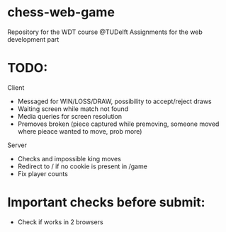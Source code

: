 # chess-web-game
Repository for the WDT course @TUDelft Assignments for the web development part

# TODO:
Client
- Messaged for WIN/LOSS/DRAW, possibility to accept/reject draws
- Waiting screen while match not found
- Media queries for screen resolution
- Premoves broken (piece captured while premoving, someone moved where pieace wanted to move, prob more)

Server
- Checks and impossible king moves
- Redirect to / if no cookie is present in /game
- Fix player counts


# Important checks before submit:
- Check if works in 2 browsers
